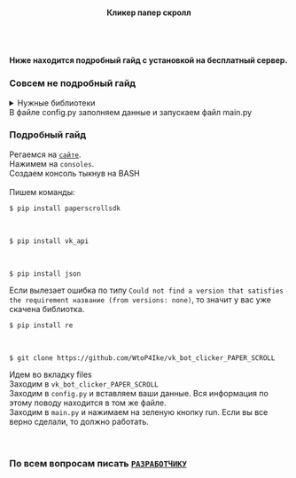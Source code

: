 
<h4 align="center">
  Кликер папер скролл
</h4>


<br><br><br>
**Ниже находится подробный гайд с установкой на бесплатный сервер.**

### Совсем не подробный гайд
<details>
<summary>Нужные библиотеки</summary>
  paperscrollsdk<br>
  vk_api<br>
  json<br>
  re<br>
</details>
В файле config.py заполняем данные и запускаем файл main.py

### Подробный гайд
Регаемся на [`сайте`]( https://www.pythonanywhere.com).<br>
Нажимем на `consoles`.<br>
Создаем консоль тыкнув на BASH<br>
<br> Пишем команды:<br>

    $ pip install paperscrollsdk
    
    
<br>
    
    $ pip install vk_api
    
<br>
    
    $ pip install json
    
Если вылезает ошибка по типу `Could not find a version that satisfies the requirement название (from versions: none)`, то значит у вас уже скачена библиотка.
   
    $ pip install re
    
<br>
    
    $ git clone https://github.com/WtoP4Ike/vk_bot_clicker_PAPER_SCROLL
    
    
Идем во вкладку files<br>
Заходим в `vk_bot_clicker_PAPER_SCROLL`<br>
Заходим в `config.py` и вставляем ваши данные. Вся информация по этому поводу находится в том же файле.<br>
Заходим в `main.py` и нажимаем на зеленую кнопку run. Если вы все верно сделали, то должно работать.<br><br><br>
### По всем вопросам писать [`РАЗРАБОТЧИКУ`](vk.com/wtop4ike)
